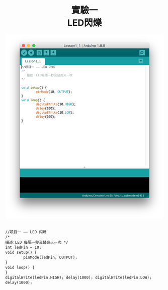 <center>
<H1> 實驗一</br>
LED閃爍</br>
</h1>
</center>

![](https://github.com/cow2166/gitbo/blob/master/re/%E8%9E%A2%E5%B9%95%E5%BF%AB%E7%85%A7%202018-04-29%20%E4%B8%8B%E5%8D%882.36.29.png?raw=true)


```

//项目一 —— LED 闪烁 
/* 
描述:LED 每隔一秒交替亮灭一次 */ 
int ledPin = 10;
void setup() {
        pinMode(ledPin, OUTPUT);
}
void loop() {
} 
digitalWrite(ledPin,HIGH); delay(1000); digitalWrite(ledPin,LOW); delay(1000); 

```